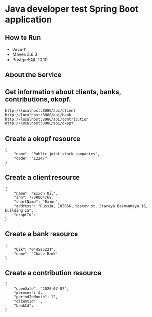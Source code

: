 # Java developer test Spring Boot application

## How to Run

- Java 11
- Maven 3.6.3
- PostgreSQL 10.10


## About the Service


## Get information about clients, banks, contributions, okopf.

```
http://localhost:8080/api/client
http://localhost:8080/api/bank
http://localhost:8080/api/contribution
http://localhost:8080/api/okopf
```

## Create a okopf resource

```
{
    "name": "Public joint stock companies",
    "code": "12247"
}
```

## Create a client resource

```
{
    "name": "Exxon Oil",
    "inn": 7708004769,
    "shortName": "Exxon",
    "address": "Russia, 105066, Moscow st. Staraya Basmannaya 16, building 1a",
    "okopfId": 
}
```

## Create a bank resource

```
{
    "bik": "044525221",
    "name": "Chase Bank"
}
```

## Create a contribution resource


```
{
    "openDate": "2020-07-07",
    "percent": 8,
    "periodInMonth": 12,
    "clientId": ,
    "bankId": 
}
```

